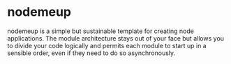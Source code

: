 # nodemeup

nodemeup is a simple but sustainable template for creating node applications. The module architecture stays out of your face but allows you to divide your code logically and permits each module to start up in a sensible order, even if they need to do so asynchronously.
